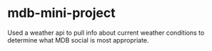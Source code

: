 # mdb-mini-project
Used a weather api to pull info about current weather conditions to determine what MDB social is most appropriate.
